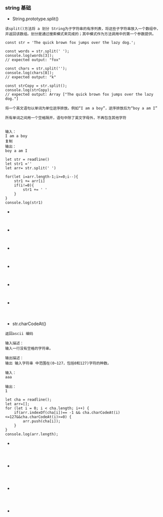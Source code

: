 ### string 基础

- String.prototype.split()

```
该split()方法将 a 划分 String为子字符串的有序列表，将这些子字符串放入一个数组中，并返回该数组。划分是通过搜索模式来完成的；其中模式作为方法调用中的第一个参数提供。

const str = 'The quick brown fox jumps over the lazy dog.';

const words = str.split(' ');
console.log(words[3]);
// expected output: "fox"

const chars = str.split('');
console.log(chars[8]);
// expected output: "k"

const strCopy = str.split();
console.log(strCopy);
// expected output: Array ["The quick brown fox jumps over the lazy dog."]

```


```
将一个英文语句以单词为单位逆序排放。例如“I am a boy”，逆序排放后为“boy a am I”

所有单词之间用一个空格隔开，语句中除了英文字母外，不再包含其他字符


输入：
I am a boy
复制
输出：
boy a am I

let str = readline()
let str1 =''
let arr= str.split(' ')

for(let i=arr.length-1;i>=0;i--){
    str1 += arr[i]
    if(i!=0){
        str1 += ' '
    }
}
console.log(str1)

```
- 

```


```
- 

```


```
- 

```


```
- 

```


```
- 

```


```
- 

```


```


###

-  str.charCodeAt()

```
返回ascii 编码

```

```
输入描述：
输入一行没有空格的字符串。

输出描述：
输出 输入字符串 中范围在(0~127，包括0和127)字符的种数。

输入：
aaa

输出：
1

let cha = readline();
let arr=[];
for (let i = 0; i < cha.length; i++) {
    if(arr.indexOf(cha[i])== -1 && cha.charCodeAt(i)<=127&&cha.charCodeAt(i)>=0) {
        arr.push(cha[i]);
    } 
}
console.log(arr.length);
```
- 

```


```

```

```
- 

```


```

```

```
- 

```


```

```

```
- 

```


```

```

```